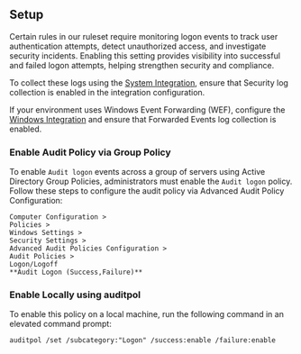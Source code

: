 ## Setup

Certain rules in our ruleset require monitoring logon events to track user authentication attempts, detect unauthorized access, and investigate security incidents. Enabling this setting provides visibility into successful and failed logon attempts, helping strengthen security and compliance.

To collect these logs using the [System Integration](https://www.elastic.co/guide/en/integrations/current/system.html), ensure that Security log collection is enabled in the integration configuration.

If your environment uses Windows Event Forwarding (WEF), configure the [Windows Integration](https://www.elastic.co/guide/en/integrations/current/windows.html) and ensure that Forwarded Events log collection is enabled.

### Enable Audit Policy via Group Policy

To enable `Audit logon` events across a group of servers using Active Directory Group Policies, administrators must enable the `Audit logon` policy. Follow these steps to configure the audit policy via Advanced Audit Policy Configuration:

```
Computer Configuration > 
Policies > 
Windows Settings > 
Security Settings > 
Advanced Audit Policies Configuration > 
Audit Policies > 
Logon/Logoff
**Audit Logon (Success,Failure)**
```

### Enable Locally using auditpol

To enable this policy on a local machine, run the following command in an elevated command prompt:

```
auditpol /set /subcategory:"Logon" /success:enable /failure:enable
```
